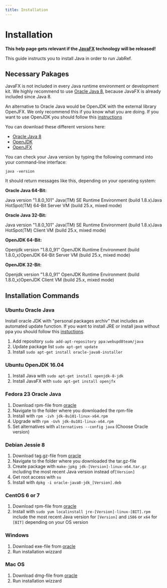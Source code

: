 ```yaml
---
title: Installation
---
```


# Installation

**This help page gets relevant if the [JavaFX](https://builds.jabref.org/javafx/) technology will be released!**

This guide instructs you to install Java in order to run JabRef.

## Necessary Pakages

JavaFX is not included in every Java runtime environment or development kit.
We highly recommend to use [Oracle Java 8](http://www.oracle.com/technetwork/java/javase/downloads/index.html), because JavaFX is already included since Java 8.

An alternative to Oracle Java would be OpenJDK with the external library OpenJFX. We only recommend this if you know what you are doing. If you want to use OpenJDK you should follow this [instructions](https://wiki.openjdk.java.net/display/OpenJFX/Building+OpenJFX)

You can download these different versions here:

* [Oracle Java 8](http://www.oracle.com/technetwork/java/javase/downloads/index.html)
* [OpenJDK](http://openjdk.java.net/install/index.html)
* [OpenJFX](http://packages.ubuntu.com/wily/openjfx-source)

You can check your Java version by typing the following command into your command-line interface:

`java -version`

It should return messages like this, depending on your operating system:

**Oracle Java 64-Bit:**

Java version "1.8.0\_101" Java(TM) SE Runtime Environment (build 1.8.x)Java HotSpot(TM) 64-Bit Server VM (build 25.x, mixed mode)

**Oracle Java 32-Bit:**

Java version "1.8.0\_101" Java(TM) SE Runtime Environment (build 1.8.x)Java HotSpot(TM) Client  VM (build 25.x, mixed mode)

**OpenJDK 64-Bit:**

Openjdk version "1.8.0\_91" OpenJDK Runtime Environment (build 1.8.0\_x)OpenJDK 64-Bit Server VM (build 25.x, mixed mode)

**OpenJDK 32-Bit:**

Openjdk version "1.8.0\_91" OpenJDK Runtime Environment (build 1.8.0\_x)OpenJDK Client VM (build 25.x, mixed mode)


## Installation Commands

### Ubuntu Oracle Java
Install oracle JDK with "personal packages archiv" that includes an automated update function.
If you want to install JRE or install java without ppa you should follow this [instuctions](https://wiki.ubuntuusers.de/Java/Installation/Oracle_Java/Java_8/).

1. Add repository `sudo add-apt-repository ppa:webupd8team/java`
2. Update package list `sudo apt-get update`
3. Install  `sudo apt-get install oracle-java8-installer`

### Ubuntu OpenJDK 16.04

1. Install Java with `sudo apt-get install openjdk-8-jdk`
2. Install JavaFX with `sudo apt-get install openjfx`

### Fedora 23 Oracle Java

1. Download rpm-file from [oracle](http://www.oracle.com/technetwork/java/javase/downloads/jdk8-downloads-2133151.html)
2. Navigate to the folder where you downloaded the rpm-file
3. Install with `rpm -ivh jdk-8u101-linux-x64.rpm`
4. Upgrade with `rpm -Uvh jdk-8u101-linux-x64.rpm`
5. Set alternatives with `alternatives --config java` (Choose Oracle version)

### Debian Jessie 8

1. Download tag.gz-file from [oracle](http://www.oracle.com/technetwork/java/javase/downloads/jdk8-downloads-2133151.html)
2. Navigate to the folder where you downloaded the tar.gz-file
3. Create package with `make-jpkg jdk-[Version]-linux-x64.tar.gz` including the most recent Java version instead of`[Version]`
4. Get root access with `su`
5. Install with `dpkg -i oracle-java8-jdk_[Version].deb`

### CentOS 6 or 7
1. Download rpm-file from [oracle](http://www.oracle.com/technetwork/java/javase/downloads/jdk8-downloads-2133151.html)
2. Install with `sudo yum localinstall jre-[Version]-linux-[BIT].rpm` include the most recent Java version for `[Version]` and `i586` or `x64` for `[BIT]` depending on your OS version

### Windows

1. Download exe-file from [oracle](http://www.oracle.com/technetwork/java/javase/downloads/jdk8-downloads-2133151.html)
2. Run installation wizzard

### Mac OS
1. Download dmg-file from [oracle](http://www.oracle.com/technetwork/java/javase/downloads/jdk8-downloads-2133151.html)
2. Run installation wizzard